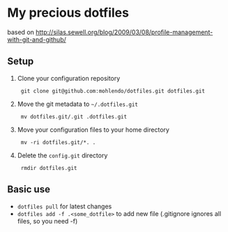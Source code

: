 My precious dotfiles
=====================

based on http://silas.sewell.org/blog/2009/03/08/profile-management-with-git-and-github/

Setup
-----

1. Clone your configuration repository
     
        git clone git@github.com:mohlendo/dotfiles.git dotfiles.git
   
2. Move the git metadata to `~/.dotfiles.git`

        mv dotfiles.git/.git .dotfiles.git
   
3. Move your configuration files to your home directory
        
        mv -ri dotfiles.git/*. .
   
4. Delete the `config.git` directory
        
        rmdir dotfiles.git

Basic use
--------

* `dotfiles pull` for latest changes
* `dotfiles add -f .<some_dotfile>` to add new file (.gitignore ignores all files, so you need -f)
